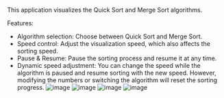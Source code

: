 This application visualizes the Quick Sort and Merge Sort algorithms.

Features:
- Algorithm selection: Choose between Quick Sort and Merge Sort.
- Speed control: Adjust the visualization speed, which also affects the sorting speed.
- Pause & Resume: Pause the sorting process and resume it at any time.
- Dynamic speed adjustment: You can change the speed while the algorithm is paused and resume sorting with the new speed. However, modifying the numbers or switching the algorithm will reset the sorting progress.
![image](https://github.com/user-attachments/assets/5deb6d78-588c-4e31-b8d4-31d16aabec93)
![image](https://github.com/user-attachments/assets/2d0616df-0636-4891-a680-a62c726de655)
![image](https://github.com/user-attachments/assets/fd3908bf-ecce-4f95-b8f5-880acd6e8fd2)
![image](https://github.com/user-attachments/assets/fd682989-8df4-4464-96bc-b56a9bd57c86)
